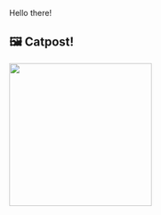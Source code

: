 Hello there!



## 🖼️ Catpost!

<sub>
    <img src="https://cdn2.thecatapi.com/images/b7u.jpg" height="256">
</sub>

